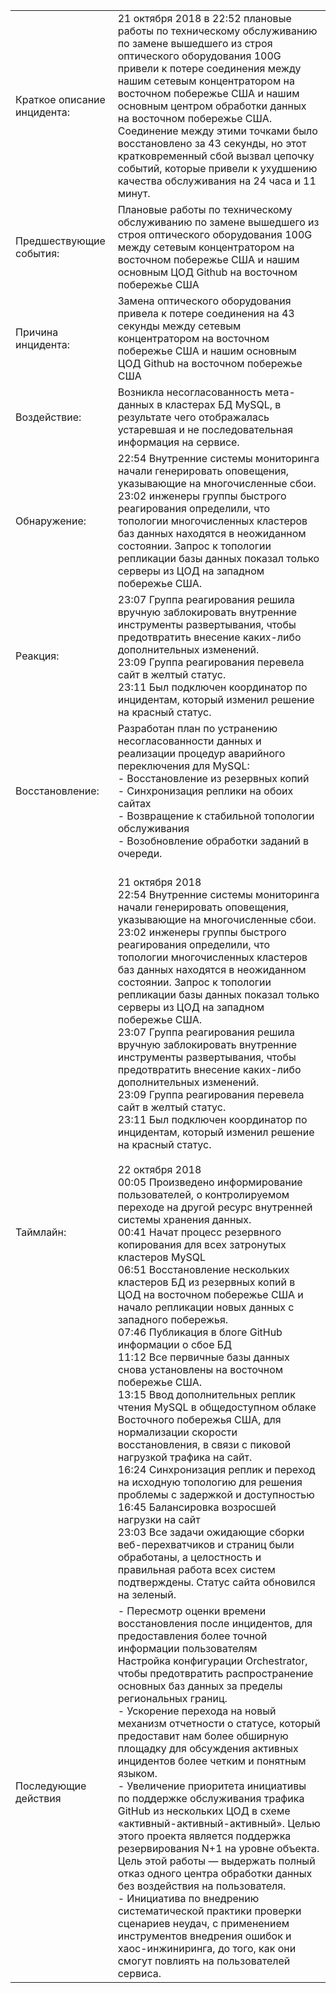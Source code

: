 | | |
| ------------------------ | ---------------- |
| Краткое описание инцидента: | 21 октября 2018 в 22:52 плановые работы по техническому обслуживанию по замене вышедшего из строя оптического оборудования 100G привели к потере соединения между нашим сетевым концентратором на восточном побережье США и нашим основным центром обработки данных на восточном побережье США. Соединение между этими точками было восстановлено за 43 секунды, но этот кратковременный сбой вызвал цепочку событий, которые привели к ухудшению качества обслуживания на 24 часа и 11 минут. |
| Предшествующие события: | Плановые работы по техническому обслуживанию по замене вышедшего из строя оптического оборудования 100G между сетевым концентратором на восточном побережье США и нашим основным ЦОД Github на восточном побережье США |
| Причина инцидента: | Замена оптического оборудования привела к потере соединения на 43 секунды между сетевым концентратором на восточном побережье США и нашим основным ЦОД Github на восточном побережье США |
| Воздействие: | Возникла несогласованность мета-данных в кластерах БД MySQL, в результате чего отображалась устаревшая и не последовательная информация на сервисе. |
| Обнаружение: | 22:54 Внутренние системы мониторинга начали генерировать оповещения, указывающие на многочисленные сбои. <br>23:02 инженеры группы быстрого реагирования определили, что топологии многочисленных кластеров баз данных находятся в неожиданном состоянии. Запрос к топологии репликации базы данных показал только серверы из ЦОД на западном побережье США. |
| Реакция: | 23:07 Группа реагирования решила вручную заблокировать внутренние инструменты развертывания, чтобы предотвратить внесение каких-либо дополнительных изменений. <br>23:09 Группа реагирования перевела сайт в желтый статус. <br>23:11 Был подключен координатор по инцидентам, который изменил решение на красный статус. |
| Восстановление: | Разработан план по устранению несогласованности данных и реализации процедур аварийного переключения для MySQL: <br> - Восстановление из резервных копий <br> - Синхронизация реплики на обоих сайтах <br> - Возвращение к стабильной топологии обслуживания <br> - Возобновление обработки заданий в очереди. |
| Таймлайн: | <br> 21 октября 2018 <br> 22:54 Внутренние системы мониторинга начали генерировать оповещения, указывающие на многочисленные сбои. <br>23:02 инженеры группы быстрого реагирования определили, что топологии многочисленных кластеров баз данных находятся в неожиданном состоянии. Запрос к топологии репликации базы данных показал только серверы из ЦОД на западном побережье США. <br>23:07 Группа реагирования решила вручную заблокировать внутренние инструменты развертывания, чтобы предотвратить внесение каких-либо дополнительных изменений. <br>23:09 Группа реагирования перевела сайт в желтый статус. <br>23:11 Был подключен координатор по инцидентам, который изменил решение на красный статус.<br><br>22 октября 2018 <br>00:05 Произведено информирование пользователей, о контролируемом переходе на другой ресурс внутренней системы хранения данных. <br>00:41 Начат процесс резервного копирования для всех затронутых кластеров MySQL <br>06:51 Восстановление нескольких кластеров БД из резервных копий в ЦОД на восточном побережье США и начало репликации новых данных с западного побережья. <br>07:46 Публикация в блоге GitHub информации о сбое БД <br>11:12 Все первичные базы данных снова установлены на восточном побережье США. <br>13:15 Ввод дополнительных реплик чтения MySQL в общедоступном облаке Восточного побережья США, для нормализации скорости восстановления, в связи с пиковой нагрузкой трафика на сайт. <br>16:24 Синхронизация реплик и переход на исходную топологию для решения проблемы с задержкой и доступностью <br>16:45 Балансировка возросшей нагрузки на сайт <br>23:03 Все задачи ожидающие сборки веб-перехватчиков и страниц были обработаны, а целостность и правильная работа всех систем подтверждены. Статус сайта обновился на зеленый. |
| Последующие действия | - Пересмотр оценки времени восстановления после инцидентов, для предоставления более точной информации пользователям <br>Настройка конфигурации Orchestrator, чтобы предотвратить распространение основных баз данных за пределы региональных границ. <br> - Ускорение перехода на новый механизм отчетности о статусе, который предоставит нам более обширную площадку для обсуждения активных инцидентов более четким и понятным языком. <br> - Увеличение приоритета инициативы по поддержке обслуживания трафика GitHub из нескольких ЦОД в схеме «активный-активный-активный». Целью этого проекта является поддержка резервирования N+1 на уровне объекта. Цель этой работы — выдержать полный отказ одного центра обработки данных без воздействия на пользователя. <br> - Инициатива по внедрению систематической практики проверки сценариев неудач, с применением инструментов внедрения ошибок и хаос-инжиниринга, до того, как они смогут повлиять на пользователей сервиса.



